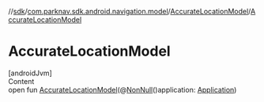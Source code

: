 //[sdk](../../../index.md)/[com.parknav.sdk.android.navigation.model](../index.md)/[AccurateLocationModel](index.md)/[AccurateLocationModel](-accurate-location-model.md)



# AccurateLocationModel  
[androidJvm]  
Content  
open fun [AccurateLocationModel](-accurate-location-model.md)(@[NonNull](https://developer.android.com/reference/kotlin/androidx/annotation/NonNull.html)()application: [Application](https://developer.android.com/reference/kotlin/android/app/Application.html))  



